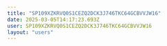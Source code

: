 ```yaml
---
title: "SP109XZKRVQ0S1CEZQ2DCK3J746TKC64GCBVVJW16"
date: 2025-03-05T14:17:23.693Z
user: SP109XZKRVQ0S1CEZQ2DCK3J746TKC64GCBVVJW16
layout: "users"
---
```

    